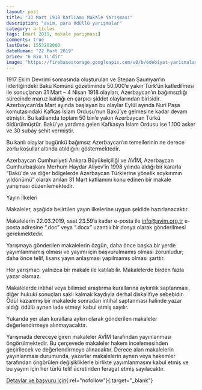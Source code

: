 ```yaml
---
layout: post
title: "31 Mart 1918 Katliamı Makale Yarışması"
description: "avim, para ödüllü yarışmalar"
category: articles
tags: [mart 2019, makale yarışması]
comments: true
lastDate: 1553202000
dateHuman: "22 Mart 2019"
price: "6 Bin TL'dir"
image: "https://firebasestorage.googleapis.com/v0/b/edebiyat-yarismalari.appspot.com/o/avim-makale.jpg?alt=media&token=7214e139-86ce-4a3f-a8d3-fa535b634c1a"
---
```


1917 Ekim Devrimi sonrasında oluşturulan ve Stepan Şaumyan’ın liderliğindeki Bakü Komünü gözetiminde 50.000’e yakın Türk’ün katledilmesi ile sonuçlanan 31 Mart – 4 Nisan 1918 olayları, Azerbaycan’ın bağımsızlığı sürecinde maruz kaldığı en çarpıcı şiddet olaylarından birisidir. Azerbaycan’da Mart ayında başlayan bu olaylar Eylül ayında Nuri Paşa komutasındaki Kafkas İslam Ordusu’nun Bakü’ye gelmesine kadar devam etmiştir. Bu katliamda toplam 50 bin’e yakın Azerbaycan Türkü öldürülmüştür. Bakü’ye yardıma gelen Kafkasya İslam Ordusu ise 1.100 asker ve 30 subay şehit vermiştir.

Bu kanlı olaylar bugünkü bağımsız Azerbaycan’ın temellerinin ne derece zorlu koşullar altında atıldığını göstermektedir.

Azerbaycan Cumhuriyeti Ankara Büyükelçiliği ve AVİM, Azerbaycan Cumhurbaşkanı Merhum Haydar Aliyev’in 1998 yılında aldığı bir kararla “Bakü'de ve diğer bölgelerde Azerbaycan Türklerine yönelik soykırımın yıldönümü” olarak anılan 31 Mart katliamını konu edinen bir makale yarışması düzenlemektedir.

Yayın İlkeleri

Makaleler, aşağıda belirtilen yayın ilkelerine uygun şekilde hazırlanacaktır.

Makalelerin 22.03.2019, saat 23.59’a kadar e-posta ile info@avim.org.tr e-posta adresine “.doc” veya “.docx” uzantılı bir dosya olarak gönderilmesi gerekmektedir.

Yarışmaya gönderilen makalelerin özgün, daha önce başka bir yerde yayımlanmamış olması ve yayımı için başvurulmamış olması zorunludur; daha önce telif, lisans yayın anlaşması yapılmamış olması şarttır.

Her yarışmacı yalnızca bir makale ile katılabilir. Makalelerde birden fazla yazar olamaz.

Makalelerde intihal veya bilimsel araştırma kurallarına aykırılık saptanması, diğer hukuki sonuçları saklı kalmak kaydıyla derhal diskalifiye sebebidir. Ödül kazanmış bir makalede sonradan intihal saptanması halinde yazar aldığı ödülü aynen iade etmeyi kabul etmiş sayılır.

Yukarıda yer alan kurallara aykırı olarak gönderilen makaleler değerlendirmeye alınmayacaktır.

Yarışmada dereceye giren makaleler AVİM tarafından yayınlanması öngörülmektedir. Bu çerçevede makaleler hakem incelemesinden geçirilecek ve değerlendirmeye alınacaktır. Derece alan makalelerin yayınlanması durumunda, yazarlar makalelerin aynen veya hakemler tarafından öngörülen değişikliklerle birlikte yayımlanmasını kabul etmiş ve bu yayım için her türlü telif ücretinden feragat etmiş sayılacaktır.

[Detaylar ve başvuru için](https://avim.org.tr/tr/Duyuru/31-MART-1918-KATLIAMI-KONULU-MAKALE-YARISMASI?utm_source=edebiyatyarismalari.com&utm_medium=affiliate&utm_campaign=cpc){:rel="nofollow"}{:target="_blank"}
